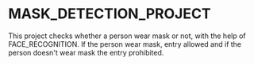 # MASK_DETECTION_PROJECT
This project checks whether a person wear mask or not, with the help of FACE_RECOGNITION. If the person wear mask, entry allowed and if the person doesn't  wear mask the entry prohibited.
